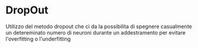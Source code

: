 # DropOut
 Utilizzo del metodo dropout che ci da la possibilita di spegnere casualmente un detereminato numero di neuroni durante un addestramento per evitare l'overfitting o l'underfitting
